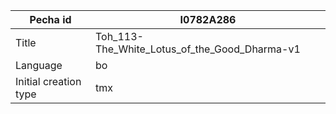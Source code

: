 |Pecha id | I0782A286
| --- | --- 
|Title | Toh_113-The_White_Lotus_of_the_Good_Dharma-v1 
|Language | bo
|Initial creation type | tmx
